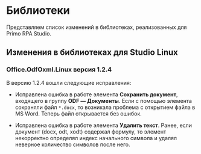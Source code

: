# Библиотеки

Представляем список изменений в библиотеках, реализованных для Primo RPA Studio.


## Изменения в библиотеках для Studio Linux

### Office.OdfOxml.Linux версия 1.2.4

В версию 1.2.4 вошли следующие исправления:
* Исправлена ошибка в работе элемента **Сохранить документ**, входящего в группу **ODF — Документы**. Если с помощью элемента сохраняли файл `*.docx`, то возникала проблема с открытием файла в MS Word. Теперь файл открывается без ошибок.

* Исправлена ошибка в работе элемента **Удалить текст**. Ранее, если документ (docx, odt, xodt) содержал формулу, то элемент некорректно определял индекс начального символа и удалял неверное количество символов после него. 
